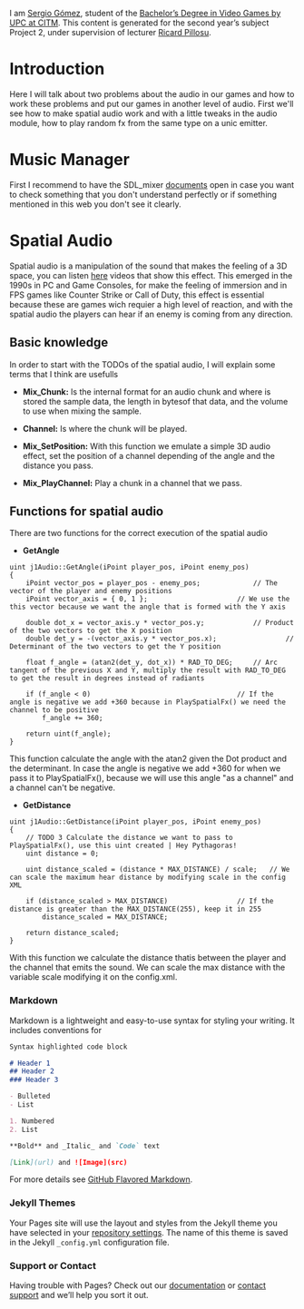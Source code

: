 ﻿I am [Sergio Gómez](https://www.linkedin.com/in/sergio-gómez-b81b69184/), student of the [Bachelor’s Degree in Video Games by UPC at CITM](https://www.citm.upc.edu/ing/estudis/graus-videojocs/). This content is generated for the second year’s subject Project 2, under supervision of lecturer [Ricard Pillosu](https://es.linkedin.com/in/ricardpillosu).

# Introduction

Here I will talk about two problems about the audio in our games and how to work these problems and put our games in another level of audio. First we'll see how to make spatial audio work and with a little tweaks in the audio module, how to play random fx from the same type on a unic emitter.

# Music Manager

First I recommend to have the SDL_mixer [documents](https://www.libsdl.org/projects/SDL_mixer/docs/SDL_mixer.pdf) open in case you want to check something that you don't understand perfectly or if something mentioned in this web you don't see it clearly.

# Spatial Audio

Spatial audio is a manipulation of the sound that makes the feeling of a 3D space, you can listen [here](https://upfa3d.wordpress.com/category/spatial-audio/) videos that show this effect. This emerged in the 1990s in PC and Game Consoles, for make the feeling of immersion and in FPS games like Counter Strike or Call of Duty, this effect is essential because these are games wich requier a high level of reaction, and with the spatial audio the players can hear if an enemy is coming from any direction.

## Basic knowledge

In order to start with the TODOs of the spatial audio, I will explain some terms that I think are usefulls

* **Mix_Chunk:** Is the internal format for an audio chunk and where is stored the sample data, the length in bytesof that data, and the volume to use when mixing the sample.

* **Channel:** Is where the chunk will be played.

* **Mix_SetPosition:** With this function we emulate a simple 3D audio effect, set the position of a channel depending of the angle and the distance you pass.

* **Mix_PlayChannel:** Play a chunk in a channel that we pass.

## Functions for spatial audio

There are two functions for the correct execution of the spatial audio

* **GetAngle**

```
uint j1Audio::GetAngle(iPoint player_pos, iPoint enemy_pos)
{
	iPoint vector_pos = player_pos - enemy_pos;		        // The vector of the player and enemy positions
	iPoint vector_axis = { 0, 1 };				        // We use the this vector because we want the angle that is formed with the Y axis

	double dot_x = vector_axis.y * vector_pos.y;			// Product of the two vectors to get the X position
	double det_y = -(vector_axis.y * vector_pos.x);                 // Determinant of the two vectors to get the Y position

	float f_angle = (atan2(det_y, dot_x)) * RAD_TO_DEG;		// Arc tangent of the previous X and Y, multiply the result with RAD_TO_DEG to get the result in degrees instead of radiants

	if (f_angle < 0)			                        // If the angle is negative we add +360 because in PlaySpatialFx() we need the channel to be positive
		f_angle += 360;

	return uint(f_angle);
}
```
This function calculate the angle with the atan2 given the Dot product and the determinant. In case the angle is negative we add +360 for when we pass it to PlaySpatialFx(), because we will use this angle "as a channel" and a channel can't be negative.

* **GetDistance**

```
uint j1Audio::GetDistance(iPoint player_pos, iPoint enemy_pos)
{
	// TODO 3 Calculate the distance we want to pass to PlaySpatialFx(), use this uint created | Hey Pythagoras!
	uint distance = 0;

	uint distance_scaled = (distance * MAX_DISTANCE) / scale;	// We can scale the maximum hear distance by modifying scale in the config XML

	if (distance_scaled > MAX_DISTANCE)			        // If the distance is greater than the MAX_DISTANCE(255), keep it in 255
		distance_scaled = MAX_DISTANCE;

	return distance_scaled;
}
```

With this function we calculate the distance thatis between the player and the channel that emits the sound. We can scale the max distance with the variable scale modifying it on the config.xml.
### Markdown

Markdown is a lightweight and easy-to-use syntax for styling your writing. It includes conventions for

```markdown
Syntax highlighted code block

# Header 1
## Header 2
### Header 3

- Bulleted
- List

1. Numbered
2. List

**Bold** and _Italic_ and `Code` text

[Link](url) and ![Image](src)
```

For more details see [GitHub Flavored Markdown](https://guides.github.com/features/mastering-markdown/).

### Jekyll Themes

Your Pages site will use the layout and styles from the Jekyll theme you have selected in your [repository settings](https://github.com/Sersius/Audio-Research/settings). The name of this theme is saved in the Jekyll `_config.yml` configuration file.

### Support or Contact

Having trouble with Pages? Check out our [documentation](https://help.github.com/categories/github-pages-basics/) or [contact support](https://github.com/contact) and we’ll help you sort it out.
